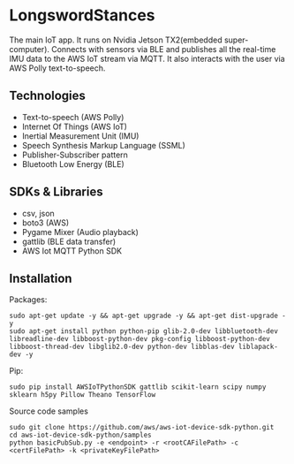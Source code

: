 # LongswordStances

 The main IoT app. It runs on Nvidia Jetson TX2(embedded super-computer). Connects with sensors via BLE and publishes all the real-time IMU data to the AWS IoT stream via MQTT. It also interacts with the user via AWS Polly text-to-speech.

## Technologies
- Text-to-speech (AWS Polly)
- Internet Of Things (AWS IoT)
- Inertial Measurement Unit (IMU)
- Speech Synthesis Markup Language (SSML)
- Publisher-Subscriber pattern
- Bluetooth Low Energy (BLE)

## SDKs & Libraries

- csv, json
- boto3 (AWS)
- Pygame Mixer (Audio playback)
- gattlib (BLE data transfer)
- AWS Iot MQTT Python SDK

## Installation

Packages:
```
sudo apt-get update -y && apt-get upgrade -y && apt-get dist-upgrade -y
sudo apt-get install python python-pip glib-2.0-dev libbluetooth-dev libreadline-dev libboost-python-dev pkg-config libboost-python-dev libboost-thread-dev libglib2.0-dev python-dev libblas-dev liblapack-dev -y
```

Pip:
```
sudo pip install AWSIoTPythonSDK gattlib scikit-learn scipy numpy sklearn h5py Pillow Theano TensorFlow
```

Source code samples
```
sudo git clone https://github.com/aws/aws-iot-device-sdk-python.git
cd aws-iot-device-sdk-python/samples
python basicPubSub.py -e <endpoint> -r <rootCAFilePath> -c <certFilePath> -k <privateKeyFilePath>
```
